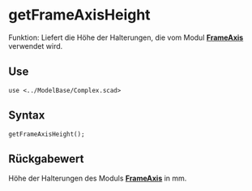 # getFrameAxisHeight

Funktion: Liefert die Höhe der Halterungen, die vom Modul [__FrameAxis__](ModelBase/FrameAxis.md) verwendet wird.

## Use
```
use <../ModelBase/Complex.scad>
```

## Syntax
```
getFrameAxisHeight();
```

## Rückgabewert
Höhe der Halterungen des Moduls [__FrameAxis__](ModelBase/FrameAxis.md) in mm.
